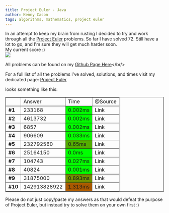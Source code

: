 ```yaml
---
title: Project Euler - Java
author: Kenny Cason
tags: algorithms, mathematics, project euler
---
```


In an attempt to keep my brain from rusting I decided to try and work through all the <a href="http://projecteuler.net" target="_blank">Project Euler</a> problems. So far I have solved 72. Still have a lot to go, and I'm sure they will get much harder soon.<br/>
My current score :)<br/>
<img src="http://projecteuler.net/profile/kennycason.png"/><br/>

All problems can be found on my <a href="https://github.com/kennycason/euler" title="Github Page" target="_blank">Github Page Here</a></br/>

For a full list of all the problems I've solved, solutions, and times visit my dedicated page: <a href="/euler.html">Project Euler</a><br/>

looks something like this:<br/>
<table border="1" cellpadding="4">
<tr>
<td></td>
<td>Answer</td>
<td>Time</td>
<td>@Source</td>
</tr>
<tr>
<td><b>#1</b></td>
<td>233168</td>
<td style="background-color:#01ff00">0.002ms</td>
<td><a href="https://github.com/kennycason/euler/blob/master/src/_001/_001.java" target="_blank" style="text-decoration: none; color: black;">Link</a></td>
</tr>
<tr>
<td><b>#2</b></td>
<td>4613732</td>
<td style="background-color:#01ff00">0.002ms</td>
<td><a href="https://github.com/kennycason/euler/blob/master/src/_002/_002.java" target="_blank" style="text-decoration: none; color: black;">Link</a></td>
</tr>
<tr>
<td><b>#3</b></td>
<td>6857</td>
<td style="background-color:#01ff00">0.002ms</td>
<td><a href="https://github.com/kennycason/euler/blob/master/src/_003/_003.java" target="_blank" style="text-decoration: none; color: black;">Link</a></td>
</tr>
<tr>
<td><b>#4</b></td>
<td>906609</td>
<td style="background-color:#05fb00">0.033ms</td>
<td><a href="https://github.com/kennycason/euler/blob/master/src/_004/_004.java" target="_blank" style="text-decoration: none; color: black;">Link</a></td>
</tr>
<tr>
<td><b>#5</b></td>
<td>232792560</td>
<td style="background-color:#53ad00">0.65ms</td>
<td><a href="https://github.com/kennycason/euler/blob/master/src/_005/_005.java" target="_blank" style="text-decoration: none; color: black;">Link</a></td>
</tr>
<tr>
<td><b>#6</b></td>
<td>25164150</td>
<td style="background-color:#00ff00">0.0ms</td>
<td><a href="https://github.com/kennycason/euler/blob/master/src/_006/_006.java" target="_blank" style="text-decoration: none; color: black;">Link</a></td>
</tr>
<tr>
<td><b>#7</b></td>
<td>104743</td>
<td style="background-color:#04fc00">0.027ms</td>
<td><a href="https://github.com/kennycason/euler/blob/master/src/_007/_007.java" target="_blank" style="text-decoration: none; color: black;">Link</a></td>
</tr>
<tr>
<td><b>#8</b></td>
<td>40824</td>
<td style="background-color:#01ff00">0.001ms</td>
<td><a href="https://github.com/kennycason/euler/blob/master/src/_008/_008.java" target="_blank" style="text-decoration: none; color: black;">Link</a></td>
</tr>
<tr>
<td><b>#9</b></td>
<td>31875000</td>
<td style="background-color:#728e00">0.893ms</td>
<td><a href="https://github.com/kennycason/euler/blob/master/src/_009/_009.java" target="_blank" style="text-decoration: none; color: black;">Link</a></td>
</tr>
<tr>
<td><b>#10</b></td>
<td>142913828922</td>
<td style="background-color:#a85800">1.313ms</td>
<td><a href="https://github.com/kennycason/euler/blob/master/src/_010/_010.java" target="_blank" style="text-decoration: none; color: black;">Link</a>
</table>


Please do not just copy/paste my answers as that would defeat the purpose of Project Euler, but instead try to solve them on your own first :)

